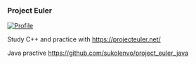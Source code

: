 ### Project Euler 

[![Profile](https://projecteuler.net/profile/sukolenvo.png?lvl=1)](https://projecteuler.net/profile/sukolenvo.png)

Study C++ and practice with https://projecteuler.net/

Java practive https://github.com/sukolenvo/project_euler_java
